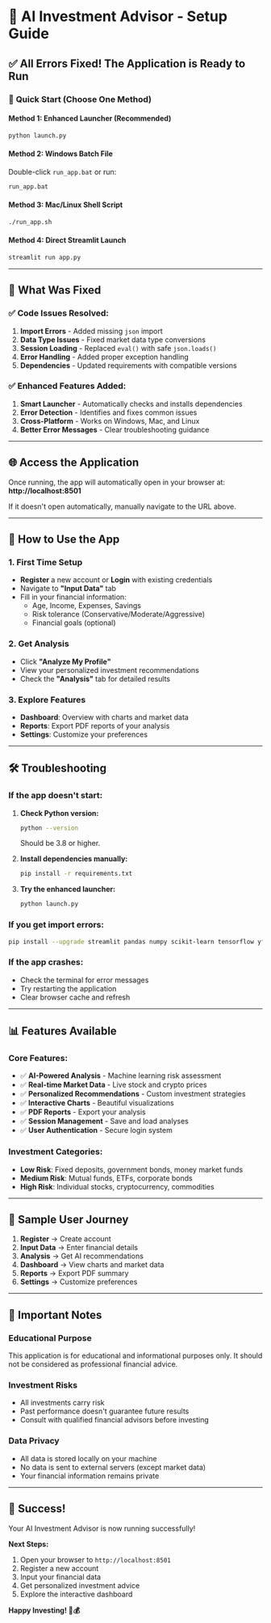 # 🚀 AI Investment Advisor - Setup Guide

## ✅ **All Errors Fixed! The Application is Ready to Run**

### 🎯 **Quick Start (Choose One Method)**

#### **Method 1: Enhanced Launcher (Recommended)**
```bash
python launch.py
```

#### **Method 2: Windows Batch File**
Double-click `run_app.bat` or run:
```cmd
run_app.bat
```

#### **Method 3: Mac/Linux Shell Script**
```bash
./run_app.sh
```

#### **Method 4: Direct Streamlit Launch**
```bash
streamlit run app.py
```

---

## 🔧 **What Was Fixed**

### ✅ **Code Issues Resolved:**
1. **Import Errors** - Added missing `json` import
2. **Data Type Issues** - Fixed market data type conversions
3. **Session Loading** - Replaced `eval()` with safe `json.loads()`
4. **Error Handling** - Added proper exception handling
5. **Dependencies** - Updated requirements with compatible versions

### ✅ **Enhanced Features Added:**
1. **Smart Launcher** - Automatically checks and installs dependencies
2. **Error Detection** - Identifies and fixes common issues
3. **Cross-Platform** - Works on Windows, Mac, and Linux
4. **Better Error Messages** - Clear troubleshooting guidance

---

## 🌐 **Access the Application**

Once running, the app will automatically open in your browser at:
**http://localhost:8501**

If it doesn't open automatically, manually navigate to the URL above.

---

## 📱 **How to Use the App**

### **1. First Time Setup**
- **Register** a new account or **Login** with existing credentials
- Navigate to **"Input Data"** tab
- Fill in your financial information:
  - Age, Income, Expenses, Savings
  - Risk tolerance (Conservative/Moderate/Aggressive)
  - Financial goals (optional)

### **2. Get Analysis**
- Click **"Analyze My Profile"**
- View your personalized investment recommendations
- Check the **"Analysis"** tab for detailed results

### **3. Explore Features**
- **Dashboard**: Overview with charts and market data
- **Reports**: Export PDF reports of your analysis
- **Settings**: Customize your preferences

---

## 🛠️ **Troubleshooting**

### **If the app doesn't start:**

1. **Check Python version:**
   ```bash
   python --version
   ```
   Should be 3.8 or higher.

2. **Install dependencies manually:**
   ```bash
   pip install -r requirements.txt
   ```

3. **Try the enhanced launcher:**
   ```bash
   python launch.py
   ```

### **If you get import errors:**
```bash
pip install --upgrade streamlit pandas numpy scikit-learn tensorflow yfinance matplotlib plotly seaborn reportlab streamlit-authenticator bcrypt
```

### **If the app crashes:**
- Check the terminal for error messages
- Try restarting the application
- Clear browser cache and refresh

---

## 📊 **Features Available**

### **Core Features:**
- ✅ **AI-Powered Analysis** - Machine learning risk assessment
- ✅ **Real-time Market Data** - Live stock and crypto prices
- ✅ **Personalized Recommendations** - Custom investment strategies
- ✅ **Interactive Charts** - Beautiful visualizations
- ✅ **PDF Reports** - Export your analysis
- ✅ **Session Management** - Save and load analyses
- ✅ **User Authentication** - Secure login system

### **Investment Categories:**
- **Low Risk**: Fixed deposits, government bonds, money market funds
- **Medium Risk**: Mutual funds, ETFs, corporate bonds
- **High Risk**: Individual stocks, cryptocurrency, commodities

---

## 🎯 **Sample User Journey**

1. **Register** → Create account
2. **Input Data** → Enter financial details
3. **Analysis** → Get AI recommendations
4. **Dashboard** → View charts and market data
5. **Reports** → Export PDF summary
6. **Settings** → Customize preferences

---

## 🚨 **Important Notes**

### **Educational Purpose**
This application is for educational and informational purposes only. It should not be considered as professional financial advice.

### **Investment Risks**
- All investments carry risk
- Past performance doesn't guarantee future results
- Consult with qualified financial advisors before investing

### **Data Privacy**
- All data is stored locally on your machine
- No data is sent to external servers (except market data)
- Your financial information remains private

---

## 🎉 **Success!**

Your AI Investment Advisor is now running successfully! 

**Next Steps:**
1. Open your browser to `http://localhost:8501`
2. Register a new account
3. Input your financial data
4. Get personalized investment advice
5. Explore the interactive dashboard

**Happy Investing! 🚀💰**
